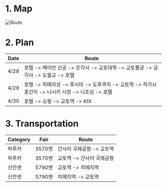 # 1. Map
![Route](https://raw.githubusercontent.com/daite/2018/master/images/travel.png)

# 2. Plan
Date | Route 
----- | ------- 
4/28  | 호텔 -> 헤이안 신궁 -> 은각사 -> 교토대학 -> 교토황궁 -> 금각사 -> 도월교 -> 호텔
4/29  | 호텔 -> 히메지성 -> 후시미 -> 도후쿠지 -> 교토역 -> 히가시 혼간지 -> 니시키 시장 -> 니조성 -> 호텔
4/30  | 호텔 -> 쇼핑 -> 교토역 -> KIX

# 3. Transportation
Category  | Fair    | Route
----------| ------- | ------
하루카      | 3570엔  | 간사이 국제공항 -> 교토역
하루카      | 3570엔  | 교토역 -> 간사이 국제공항
신칸센      | 5790엔  | 교토역 -> 히메지역
신칸센      | 5790엔  | 히메지역 -> 교토역



